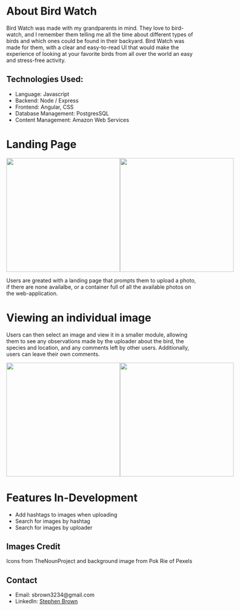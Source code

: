 
<h1>About Bird Watch</h1>
<p>Bird Watch was made with my grandparents in mind. They love to bird-watch, and I remember them telling me all the time about different types of birds and which ones could be found in their backyard. Bird Watch was made for them, with a clear and easy-to-read UI that would make the experience of looking at your favorite birds from all over the world an easy and stress-free activity.</p>

<h2>Technologies Used:</h2>
   <ul>
    <li>Language: Javascript</li>
    <li>Backend: Node / Express</li>
    <li>Frontend: Angular, CSS</li>
    <li>Database Management: PostgresSQL</li>
    <li>Content Management: Amazon Web Services</li>
  </ul>

<h1>Landing Page</h1>
<div style="display:flex; flex-direction: row; justify-content: space-between; align-items: center;">
  <img style="height:300px; width:300px;" src="./assets/landing-page.png">
  <img style="height:300px; width:300px;" src="./assets/images2.gif">
</div>
<p>Users are greated with a landing page that prompts them to upload a photo, if there are none availalbe, or a container
full of all the available photos on the web-application.</p>

<h1>Viewing an individual image</h1>
<p>Users can then select an image and view it in a smaller module, allowing them to see any observations made by the uploader about the bird, the species and location, and any comments left by other users. Additionally, users can leave their own comments.</p>
  <div style="display:flex; flex-direction: row; justify-content: space-between; align-items: center;">
    <img style="height:300px; width:300px;" src="./assets/selected-image.png">
    <img style="height:300px; width:300px;" src="./assets/comments.gif">
  </div>

<h1>Features In-Development</h1>
  <ul>
    <li>Add hashtags to images when uploading</li>
    <li>Search for images by hashtag</li>
    <li>Search for images by uploader</li>
  </ul>

<h2>Images Credit</h2>
  <p>Icons from TheNounProject and background image from Pok Rie of Pexels</p>

<h2>Contact</h2>
<ul>
  <li>Email: sbrown3234@gmail.com</li>
  <li>LinkedIn: <a href="https://www.linkedin.com/in/sbrown3234/">Stephen Brown<a></li>
</ul>
